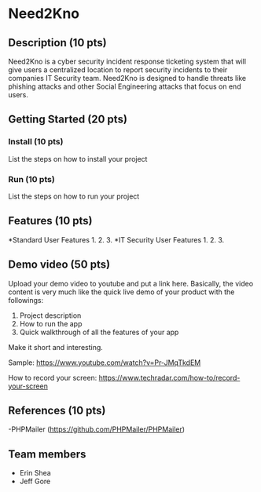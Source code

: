 # Need2Kno
## Description (10 pts)

Need2Kno is a cyber security incident response ticketing system that will give users a centralized location to report security incidents to their companies IT Security team. Need2Kno is designed to handle threats like phishing attacks and other Social Engineering attacks that focus on end users.

## Getting Started (20 pts)
### Install (10 pts)
List the steps on how to install your project
### Run (10 pts)
List the steps on how to run your project

## Features (10 pts)

*Standard User Features
    1. 
    2. 
    3. 
 *IT Security User Features
    1.
    2.
    3.


## Demo video (50 pts)

Upload your demo video to youtube and put a link here. Basically, the video content is very much like the quick live demo of your product with the followings:
1. Project description
2. How to run the app
3. Quick walkthrough of all the features of your app

Make it short and interesting.

Sample: https://www.youtube.com/watch?v=Pr-JMqTkdEM

How to record your screen: https://www.techradar.com/how-to/record-your-screen

## References (10 pts)

-PHPMailer (https://github.com/PHPMailer/PHPMailer)

## Team members

* Erin Shea
* Jeff Gore



    
